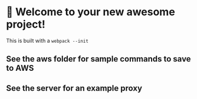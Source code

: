 # 🚀 Welcome to your new awesome project!
This is built with a `webpack --init`

## See the aws folder for sample commands to save to AWS

## See the server for an example proxy

